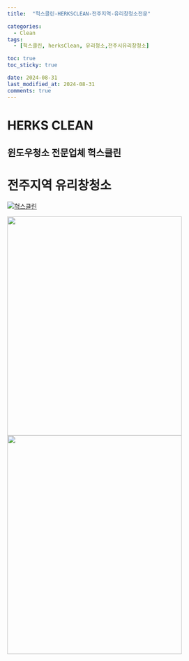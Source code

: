 ```yaml
---
title:  "헉스클린-HERKSCLEAN-전주지역-유리창청소전문" 

categories:
  - Clean
tags:
  - [헉스클린, herksClean, 유리청소,전주시유리창청소]

toc: true
toc_sticky: true

date: 2024-08-31
last_modified_at: 2024-08-31
comments: true
---
```




# HERKS CLEAN
## 윈도우청소 전문업체 헉스클린
# 전주지역 유리창청소 


[![헉스클린](https://herkss.github.io/assets/images/헉스클린배너.jpg)](https://blog.naver.com/herks)

<img src="https://herkss.github.io/assets/images/clean/1.png" width="400" height="500" />

<img src="https://herkss.github.io/assets/images/clean/2.png" width="400" height="500" />

